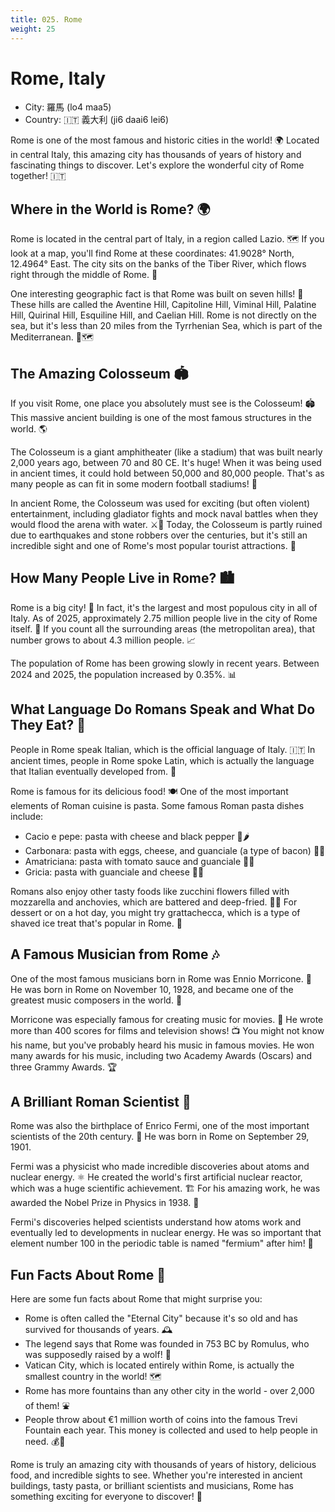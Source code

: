 ```yaml
---
title: 025. Rome
weight: 25
---
```


# Rome, Italy

- City: 羅馬 (lo4 maa5)
- Country: 🇮🇹 義大利 (ji6 daai6 lei6)

Rome is one of the most famous and historic cities in the world! 🌍 Located in central Italy, this amazing city has thousands of years of history and fascinating things to discover. Let's explore the wonderful city of Rome together! 🇮🇹

## Where in the World is Rome? 🌍

Rome is located in the central part of Italy, in a region called Lazio. 🗺️ If you look at a map, you'll find Rome at these coordinates: 41.9028° North, 12.4964° East. The city sits on the banks of the Tiber River, which flows right through the middle of Rome. 🌊

One interesting geographic fact is that Rome was built on seven hills! 🌄 These hills are called the Aventine Hill, Capitoline Hill, Viminal Hill, Palatine Hill, Quirinal Hill, Esquiline Hill, and Caelian Hill. Rome is not directly on the sea, but it's less than 20 miles from the Tyrrhenian Sea, which is part of the Mediterranean. 🌊🗺️

## The Amazing Colosseum 🏟️

If you visit Rome, one place you absolutely must see is the Colosseum! 🏟️ This massive ancient building is one of the most famous structures in the world. 🌎

The Colosseum is a giant amphitheater (like a stadium) that was built nearly 2,000 years ago, between 70 and 80 CE. It's huge! When it was being used in ancient times, it could hold between 50,000 and 80,000 people. That's as many people as can fit in some modern football stadiums! 🏈

In ancient Rome, the Colosseum was used for exciting (but often violent) entertainment, including gladiator fights and mock naval battles when they would flood the arena with water. ⚔️🚢 Today, the Colosseum is partly ruined due to earthquakes and stone robbers over the centuries, but it's still an incredible sight and one of Rome's most popular tourist attractions. 📸

## How Many People Live in Rome? 🏙️

Rome is a big city! 🌆 In fact, it's the largest and most populous city in all of Italy. As of 2025, approximately 2.75 million people live in the city of Rome itself. 👥 If you count all the surrounding areas (the metropolitan area), that number grows to about 4.3 million people. 📈

The population of Rome has been growing slowly in recent years. Between 2024 and 2025, the population increased by 0.35%. 📊

## What Language Do Romans Speak and What Do They Eat? 🍝

People in Rome speak Italian, which is the official language of Italy. 🇮🇹 In ancient times, people in Rome spoke Latin, which is actually the language that Italian eventually developed from. 📜

Rome is famous for its delicious food! 🍽️ One of the most important elements of Roman cuisine is pasta. Some famous Roman pasta dishes include:

* Cacio e pepe: pasta with cheese and black pepper 🧀🌶️
* Carbonara: pasta with eggs, cheese, and guanciale (a type of bacon) 🍳🥓
* Amatriciana: pasta with tomato sauce and guanciale 🍅🥓
* Gricia: pasta with guanciale and cheese 🧀🥓

Romans also enjoy other tasty foods like zucchini flowers filled with mozzarella and anchovies, which are battered and deep-fried. 🍴🧀 For dessert or on a hot day, you might try grattachecca, which is a type of shaved ice treat that's popular in Rome. 🍧

## A Famous Musician from Rome 🎶

One of the most famous musicians born in Rome was Ennio Morricone. 🎼 He was born in Rome on November 10, 1928, and became one of the greatest music composers in the world. 🎻

Morricone was especially famous for creating music for movies. 🎥 He wrote more than 400 scores for films and television shows! 📺 You might not know his name, but you've probably heard his music in famous movies. He won many awards for his music, including two Academy Awards (Oscars) and three Grammy Awards. 🏆

## A Brilliant Roman Scientist 🔬

Rome was also the birthplace of Enrico Fermi, one of the most important scientists of the 20th century. 🧪 He was born in Rome on September 29, 1901.

Fermi was a physicist who made incredible discoveries about atoms and nuclear energy. ⚛️ He created the world's first artificial nuclear reactor, which was a huge scientific achievement. 🏗️ For his amazing work, he was awarded the Nobel Prize in Physics in 1938. 🏅

Fermi's discoveries helped scientists understand how atoms work and eventually led to developments in nuclear energy. He was so important that element number 100 in the periodic table is named "fermium" after him! 🔬

## Fun Facts About Rome 🎉

Here are some fun facts about Rome that might surprise you:

* Rome is often called the "Eternal City" because it's so old and has survived for thousands of years. 🕰️
* The legend says that Rome was founded in 753 BC by Romulus, who was supposedly raised by a wolf! 🐺
* Vatican City, which is located entirely within Rome, is actually the smallest country in the world! 🗺️
* Rome has more fountains than any other city in the world - over 2,000 of them! ⛲
* People throw about €1 million worth of coins into the famous Trevi Fountain each year. This money is collected and used to help people in need. 💰🙏

Rome is truly an amazing city with thousands of years of history, delicious food, and incredible sights to see. Whether you're interested in ancient buildings, tasty pasta, or brilliant scientists and musicians, Rome has something exciting for everyone to discover! 🎇